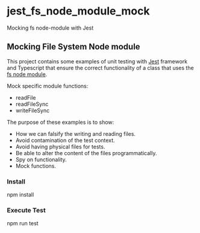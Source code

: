 # jest_fs_node_module_mock
Mocking fs node-module with Jest

## Mocking File System Node module
This project contains some examples of unit testing with [Jest](https://jestjs.io/) framework and Typescript that ensure the correct functionality of a class that uses the [fs node module](https://www.npmjs.com/package/file-system).

Mock specific module functions:
- readFile
- readFileSync
- writeFileSync

The purpose of these examples is to show:
- How we can falsify the writing and reading files.
- Avoid contamination of the test context.
- Avoid having physical files for tests.
- Be able to alter the content of the files programmatically.
- Spy on functionality.
- Mock functions.

### Install
npm install

### Execute Test
npm run test
